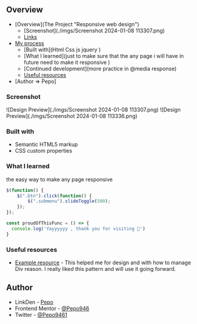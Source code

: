 ## Overview

- [Overview](The Project "Responsive web design")
  - [Screenshot](./imgs/Screenshot 2024-01-08 113307.png)
  - [Links](https://github.com/Pepo946/Responsive-web-design.git)
- [My process](#my-process)
  - [Built with](Html Css js  jquery )
  - [What I learned](just to make sure that the any page i will have in future need to make it responsive  )
  - [Continued development](more practice in @media response)
  - [Useful resources](https://getbootstrap.com/docs/5.3/examples/)
- [Author => Pepo]

### Screenshot

![Design Preview](./imgs/Screenshot 2024-01-08 113307.png)
![Design Preview](./imgs/Screenshot 2024-01-08 113336.png)

### Built with

- Semantic HTML5 markup
- CSS custom properties

### What I learned

the easy way to make any page responsive

```js
$(function() {
    $(".btn").click(function() {
        $(".submenu").slideToggle(500);
    });
}); 
```

```js
const proudOfThisFunc = () => {
  console.log('Yayyyyyy , thank you for visiting 🎉')
}
```

### Useful resources

- [Example resource](https://www.tutorialrepublic.com/css-tutorial/) - This helped me for design  and with how to manage Div  reason. I really liked this pattern and will use it going forward.

## Author

- LinkDen - [Pepo](https://www.linkedin.com/in/mohamed-gandoul-53a5ba258/)
- Frontend Mentor - [@Pepo946](https://www.frontendmentor.io/profile/Pepo946)
- Twitter - [@Pepo9461](https://www.twitter.com/yourusername)
